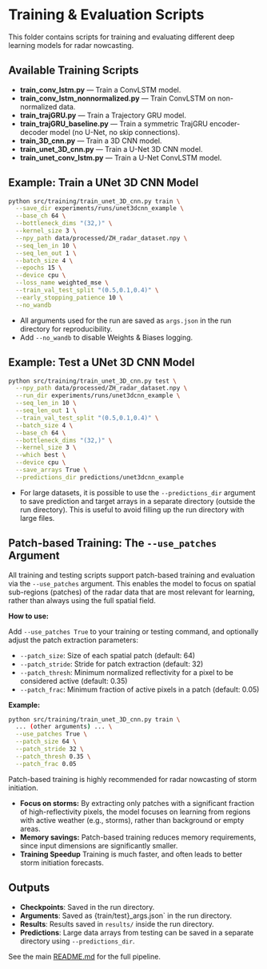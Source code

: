 # Training & Evaluation Scripts

This folder contains scripts for training and evaluating different deep learning models for radar nowcasting.

## Available Training Scripts

- **train_conv_lstm.py** — Train a ConvLSTM model.
- **train_conv_lstm_nonnormalized.py** — Train ConvLSTM on non-normalized data.
- **train_trajGRU.py** — Train a Trajectory GRU model.
- **train_trajGRU_baseline.py** — Train a symmetric TrajGRU encoder-decoder model (no U-Net, no skip connections).
- **train_3D_cnn.py** — Train a 3D CNN model.
- **train_unet_3D_cnn.py** — Train a U-Net 3D CNN model.
- **train_unet_conv_lstm.py** — Train a U-Net ConvLSTM model.

## Example: Train a UNet 3D CNN Model

```bash
python src/training/train_unet_3D_cnn.py train \
  --save_dir experiments/runs/unet3dcnn_example \
  --base_ch 64 \
  --bottleneck_dims "(32,)" \
  --kernel_size 3 \
  --npy_path data/processed/ZH_radar_dataset.npy \
  --seq_len_in 10 \
  --seq_len_out 1 \
  --batch_size 4 \
  --epochs 15 \
  --device cpu \
  --loss_name weighted_mse \
  --train_val_test_split "(0.5,0.1,0.4)" \
  --early_stopping_patience 10 \
  --no_wandb
```

- All arguments used for the run are saved as `args.json` in the run directory for reproducibility.
- Add `--no_wandb` to disable Weights & Biases logging.

## Example: Test a UNet 3D CNN Model

```bash
python src/training/train_unet_3D_cnn.py test \
  --npy_path data/processed/ZH_radar_dataset.npy \
  --run_dir experiments/runs/unet3dcnn_example \
  --seq_len_in 10 \
  --seq_len_out 1 \
  --train_val_test_split "(0.5,0.1,0.4)" \
  --batch_size 4 \
  --base_ch 64 \
  --bottleneck_dims "(32,)" \
  --kernel_size 3 \
  --which best \
  --device cpu \
  --save_arrays True \
  --predictions_dir predictions/unet3dcnn_example
```

- For large datasets, it is possible to use the `--predictions_dir` argument to save prediction and target arrays in a separate directory (outside the run directory). 
This is useful to avoid filling up the run directory with large files.

## Patch-based Training: The `--use_patches` Argument

All training and testing scripts support patch-based training and evaluation via the `--use_patches` argument. This enables the model to focus on spatial sub-regions (patches) of the radar data that are most relevant for learning, rather than always using the full spatial field.

**How to use:**

Add `--use_patches True` to your training or testing command, and optionally adjust the patch extraction parameters:

- `--patch_size`: Size of each spatial patch (default: 64)
- `--patch_stride`: Stride for patch extraction (default: 32)
- `--patch_thresh`: Minimum normalized reflectivity for a pixel to be considered active (default: 0.35)
- `--patch_frac`: Minimum fraction of active pixels in a patch (default: 0.05)

**Example:**

```bash
python src/training/train_unet_3D_cnn.py train \
  ... (other arguments) ... \
  --use_patches True \
  --patch_size 64 \
  --patch_stride 32 \
  --patch_thresh 0.35 \
  --patch_frac 0.05
```

Patch-based training is highly recommended for radar nowcasting of storm initiation.

- **Focus on storms:** By extracting only patches with a significant fraction of high-reflectivity pixels, the model focuses on learning from regions with active weather (e.g., storms), rather than background or empty areas.
- **Memory savings:** Patch-based training reduces memory requirements, since input dimensions are significantly smaller.
- **Training Speedup** Training is much faster, and often leads to better storm initiation forecasts. 

## Outputs
- **Checkpoints**: Saved in the run directory.
- **Arguments**: Saved as {train/test}_args.json` in the run directory.
- **Results**: Results saved in `results/` inside the run directory.
- **Predictions**: Large data arrays from testing can be saved in a separate directory using `--predictions_dir`.

See the main [README.md](../../README.md) for the full pipeline. 